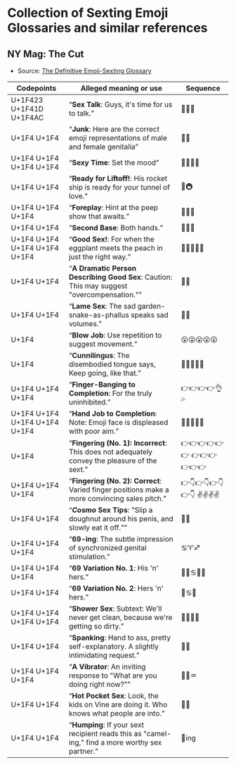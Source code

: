 # Collection of Sexting Emoji Glossaries and similar references

## NY Mag: The Cut
- Source: [The Definitive Emoji-Sexting Glossary](http://nymag.com/thecut/2014/03/definitive-emoji-sexting-glossary.html "2014-03-11 Allison P. Davis & Maggie Lange")

Codepoints | Alleged meaning or use | Sequence
-----------|------------|------------------------
U+1F423 U+1F41D U+1F4AC | “**Sex Talk**: Guys, it's time for us to talk.” | 🐣🐝💬
U+1F4 U+1F4 | “**Junk**: Here are the correct emoji representations of male and female genitalia” | 🍆🍑
U+1F4 U+1F4 U+1F4 U+1F4 | “**Sexy Time**: Set the mood” | 🍷😘🎷🌅
U+1F4 U+1F4 | “**Ready for Liftoff!**: His rocket ship is ready for your tunnel of love.” | 🚀🚇
U+1F4 U+1F4 U+1F4 | “**Foreplay**: Hint at the peep show that awaits.” | 💃👀👙
U+1F4 U+1F4 | “**Second Base**: Both hands.” | 👐🍑🍑
U+1F4 U+1F4 U+1F4 U+1F4 U+1F4 | “**Good Sex!**: For when the eggplant meets the peach in just the right way.” | 🍆🍑🎉💫😊
U+1F4 U+1F4 | “**A Dramatic Person Describing Good Sex**: Caution: This may suggest "overcompensation."” | 🌋😍
U+1F4 U+1F4 | “**Lame Sex**: The sad garden-snake-as-phallus speaks sad volumes.” | 🐍🌺
U+1F4 | “**Blow Job**: Use repetition to suggest movement.” | 😮😮😮😮😮
U+1F4 | “**Cunnilingus**: The disembodied tongue says, Keep going, like that.” | 👅👅👅👅👅
U+1F4 U+1F4 U+1F4 | “**Finger-Banging to Completion**: For the truly uninhibited.” | 👉👉👉👉👌💦
U+1F4 U+1F4 U+1F4 U+1F4 U+1F4 | “**Hand Job to Completion**: Note: Emoji face is displeased with poor aim.” | 👊🍆💦😓😠
U+1F4 | “**Fingering (No. 1): Incorrect**: This does not adequately convey the pleasure of the sext.” | 👉👉👉👉👉👉 👉👉👉👉👉👉
U+1F4 U+1F4 U+1F4 | “**Fingering (No. 2): Correct**: Varied finger positions make a more convincing sales pitch.” | 👉👇👉👇👉👇👉👇 ✌️✌️✌️✌️
U+1F4 U+1F4 | “**_Cosmo_ Sex Tips**: "Slip a doughnut around his penis, and slowly eat it off."” | 🍩🍌
U+1F4 U+1F4 U+1F4 | “**69-ing**: The subtle impression of synchronized genital stimulation.” | ♋️♈️♐️
U+1F4 U+1F4 U+1F4 | “**69 Variation No. 1**: His 'n' hers.” | 👦🏽♋️👧🏽 <!-- boy and girl -->
U+1F4 U+1F4 | “**69 Variation No. 2**: Hers 'n' hers.” | 🙆♋️🙆
U+1F4 U+1F4 U+1F4 U+1F4 | “**Shower Sex**: Subtext: We'll never get clean, because we're getting so dirty.” | 🛁🍆🍑🚿
U+1F4 U+1F4 | “**Spanking**: Hand to ass, pretty self-explanatory. A slightly intimidating request.” | 👋🐴
U+1F4 U+1F4 U+1F4 | “**A Vibrator**: An inviting response to "What are you doing right now?"” | 🌵🔛♒️
U+1F4 U+1F4 | “**Hot Pocket Sex**: Look, the kids on Vine are doing it. Who knows what people are into.” | 🍕🍆
U+1F4 U+1F4 | “**Humping**: If your sext recipient reads this as "camel-ing," find a more worthy sex partner.” | 🐫ing

<!--
## Urban Dictionary

U+1F4 U+1F4 | “****: ” | 


## Condom Emoji Proposal

U+1F4 U+1F4 | “****: ” | 
-->
